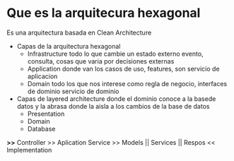 # Que es la arquitecura hexagonal
Es una arquitectura basada en Clean Architecture
- Capas de la arquitectura hexagonal
    - Infrastructure todo lo que cambie un estado externo evento, consulta, cosas que varia por decisiones externas
    - Application donde van los casos de uso, features, son servicio de aplicacion 
    - Domain todo los que nos interese como regla de negocio, interfaces de dominio servicio de dominio
- Capas de layered architecture donde el dominio conoce a la basede datos y la abrasa donde la aisla a los cambios de la base de datos
    - Presentation
    - Domain
    - Database

**>>** Controller >> Aplication Service >> Models || Services || Respos << Implementation
                                   